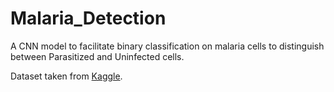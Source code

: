 # Malaria_Detection

 A CNN model to facilitate binary classification on malaria cells to distinguish between Parasitized and Uninfected cells.


Dataset taken from [Kaggle](https://www.kaggle.com/datasets/iarunava/cell-images-for-detecting-malaria).
